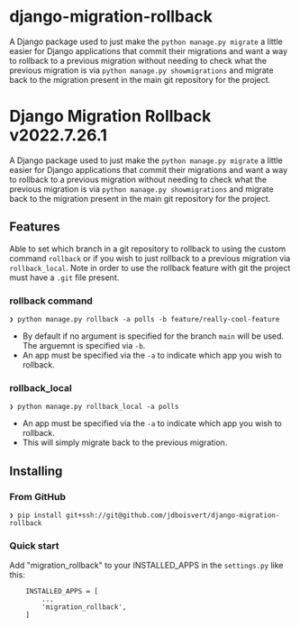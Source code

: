 # django-migration-rollback
A Django package used to just make the `python manage.py migrate` a little easier for Django applications that commit their migrations and want a way to rollback to a previous migration without needing to check what the previous migration is via `python manage.py showmigrations` and migrate back to the migration present in the main git repository for the project.

# Django Migration Rollback v2022.7.26.1
A Django package used to just make the `python manage.py migrate` a little easier for Django applications that commit their migrations and want a way to rollback to a previous migration without needing to check what the previous migration is via `python manage.py showmigrations` and migrate back to the migration present in the main git repository for the project.

## Features
Able to set which branch in a git repository to rollback to using the custom command `rollback` or if you wish to just rollback to a previous migration via `rollback_local`. Note in order to use the rollback feature with git the project must have a `.git` file present.

### rollback command
    ❯ python manage.py rollback -a polls -b feature/really-cool-feature

* By default if no argument is specified for the branch `main` will be used. The arguemnt is specified via `-b`.
* An app must be specified via the `-a` to indicate which app you wish to rollback.

### rollback_local
    ❯ python manage.py rollback_local -a polls

* An app must be specified via the `-a` to indicate which app you wish to rollback.
* This will simply migrate back to the previous migration.

## Installing
### From GitHub
    ❯ pip install git+ssh://git@github.com/jdboisvert/django-migration-rollback

### Quick start
Add "migration_rollback" to your INSTALLED_APPS in the `settings.py` like this:
```
    INSTALLED_APPS = [
        ...
        'migration_rollback',
    ]
```
